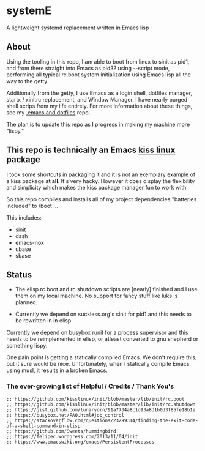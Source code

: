 # systemE
A lightweight systemd replacement written in Emacs lisp

## About

Using the tooling in this repo, I am able to boot from linux to sinit as pid1, and from there straight into Emacs as pid3? using --script mode, performing all typical rc.boot system initialization using Emacs lisp all the way to the getty.

Additionally from the getty, I use Emacs as a login shell, dotfiles manager, startx / xinitrc replacement, and Window Manager. I have nearly purged shell scrips from my life entirely. For more information about these things, see my [.emacs and dotfiles](https://github.com/a-schaefers/dotfiles) repo.

The plan is to update this repo as I progress in making my machine more "lispy."

## This repo is technically an Emacs [kiss linux](getkiss.org) package

I took some shortcuts in packaging it and it is not an exemplary example of a kiss package __at all__. It's very hacky. However it does display the flexibility and simplicity which makes the kiss package manager fun to work with.

So this repo compiles and installs all of my project dependencies "batteries included" to /boot ...

This includes:
- sinit
- dash
- emacs-nox
- ubase
- sbase

## Status

- The elisp rc.boot and rc.shutdown scripts are [nearly] finished and I use them on my local machine. No support for fancy stuff like luks is planned.

- Currently we depend on suckless.org's sinit for pid1 and this needs to be rewritten in in elisp.

Currently we depend on busybox runit for a process supervisor and this needs to be reimplemented in elisp, or atleast converted to gnu shepherd or something lispy.

One pain point is getting a statically compiled Emacs. We don't require this, but it sure would be nice. Unfortunately, when I statically compile Emacs using musl, it results in a broken Emacs.

### The ever-growing list of Helpful / Credits / Thank You's

```elisp
;; https://github.com/kisslinux/init/blob/master/lib/init/rc.boot
;; https://github.com/kisslinux/init/blob/master/lib/init/rc.shutdown
;; https://gist.github.com/lunaryorn/91a7734a8c1d93a8d1b0d3f85fe18b1e
;; https://busybox.net/FAQ.html#job_control
;; https://stackoverflow.com/questions/23299314/finding-the-exit-code-of-a-shell-command-in-elisp
;; https://github.com/Sweets/hummingbird
;; https://felipec.wordpress.com/2013/11/04/init
;; https://www.emacswiki.org/emacs/PersistentProcesses
```
